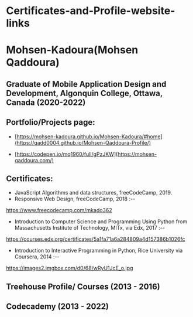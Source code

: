 # Certificates-and-Profile-website-links

# Mohsen-Kadoura(Mohsen Qaddoura)

## Graduate of Mobile Application Design and Development, Algonquin College, Ottawa, Canada (2020-2022)

## Portfolio/Projects page:
 * [https://mohsen-kadoura.github.io/Mohsen-Kadoura/#home](https://qadd0004.github.io/Mohsen-Qaddoura-Profile/)
 
 * [https://codepen.io/mq1960/full/gPzJKW](https://mohsen-qaddoura.com/)

## Certificates:
* JavaScript Algorithms and data structures, freeCodeCamp, 2019.
* Responsive Web Design, freeCodeCamp, 2018 :--

https://www.freecodecamp.com/mkado362

* Introduction to Computer Science and Programming Using Python from
Massachusetts Institute of Technology, MITx, via Edx, 2017 :--

https://courses.edx.org/certificates/5a1fa71a6a284809a4d157386b1026fc

* Introduction to Interactive Programming in Python, Rice University via Coursera, 2014 :--

 https://images2.imgbox.com/d0/68/wRyU1JcE_o.jpg

## Treehouse Profile/ Courses (2013 - 2016)

## Codecademy (2013 - 2022)


